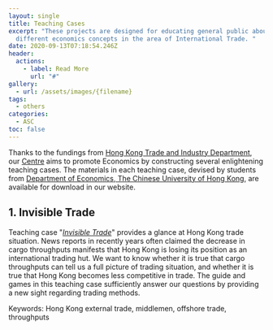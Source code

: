 ```yaml
---
layout: single
title: Teaching Cases
excerpt: "These projects are designed for educating general public about
  different economics concepts in the area of International Trade. "
date: 2020-09-13T07:18:54.246Z
header:
  actions:
    - label: Read More
      url: "#"
gallery:
  - url: /assets/images/{filename}
tags:
  - others
categories:
  - ASC
toc: false
---
```

Thanks to the fundings from [Hong Kong Trade and Industry Department](https://www.tid.gov.hk), our [Centre](https://erc.cuhk.edu.hk/asc/) aims to promote Economics by constructing several enlightening teaching cases. The materials in each teaching case, devised by students from [Department of Economics, The Chinese University of Hong Kong](http://www.econ.cuhk.edu.hk/econ/en-gb/), are available for download in our website. 

## 1. Invisible Trade

Teaching case "*[Invisible Trade](https://erc.cuhk.edu.hk/apec%20study%20centre/human%20capital%20development/invisible-trade/)*" provides a glance at Hong Kong trade situation. News reports in recently years often claimed the decrease in cargo throughputs manifests that Hong Kong is losing its position as an international trading hut. We want to know whether it is true that cargo throughputs can tell us a full picture of trading situation, and whether it is true that Hong Kong becomes less competitive in trade. The guide and games in this teaching case sufficiently answer our questions by providing a new sight regarding trading methods.

Keywords: Hong Kong external trade, middlemen, offshore trade, throughputs